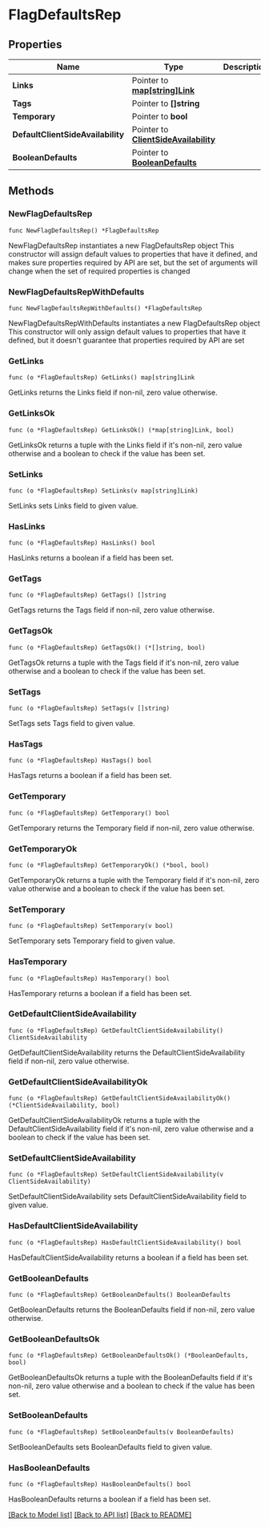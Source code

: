 # FlagDefaultsRep

## Properties

Name | Type | Description | Notes
------------ | ------------- | ------------- | -------------
**Links** | Pointer to [**map[string]Link**](Link.md) |  | [optional] 
**Tags** | Pointer to **[]string** |  | [optional] 
**Temporary** | Pointer to **bool** |  | [optional] 
**DefaultClientSideAvailability** | Pointer to [**ClientSideAvailability**](ClientSideAvailability.md) |  | [optional] 
**BooleanDefaults** | Pointer to [**BooleanDefaults**](BooleanDefaults.md) |  | [optional] 

## Methods

### NewFlagDefaultsRep

`func NewFlagDefaultsRep() *FlagDefaultsRep`

NewFlagDefaultsRep instantiates a new FlagDefaultsRep object
This constructor will assign default values to properties that have it defined,
and makes sure properties required by API are set, but the set of arguments
will change when the set of required properties is changed

### NewFlagDefaultsRepWithDefaults

`func NewFlagDefaultsRepWithDefaults() *FlagDefaultsRep`

NewFlagDefaultsRepWithDefaults instantiates a new FlagDefaultsRep object
This constructor will only assign default values to properties that have it defined,
but it doesn't guarantee that properties required by API are set

### GetLinks

`func (o *FlagDefaultsRep) GetLinks() map[string]Link`

GetLinks returns the Links field if non-nil, zero value otherwise.

### GetLinksOk

`func (o *FlagDefaultsRep) GetLinksOk() (*map[string]Link, bool)`

GetLinksOk returns a tuple with the Links field if it's non-nil, zero value otherwise
and a boolean to check if the value has been set.

### SetLinks

`func (o *FlagDefaultsRep) SetLinks(v map[string]Link)`

SetLinks sets Links field to given value.

### HasLinks

`func (o *FlagDefaultsRep) HasLinks() bool`

HasLinks returns a boolean if a field has been set.

### GetTags

`func (o *FlagDefaultsRep) GetTags() []string`

GetTags returns the Tags field if non-nil, zero value otherwise.

### GetTagsOk

`func (o *FlagDefaultsRep) GetTagsOk() (*[]string, bool)`

GetTagsOk returns a tuple with the Tags field if it's non-nil, zero value otherwise
and a boolean to check if the value has been set.

### SetTags

`func (o *FlagDefaultsRep) SetTags(v []string)`

SetTags sets Tags field to given value.

### HasTags

`func (o *FlagDefaultsRep) HasTags() bool`

HasTags returns a boolean if a field has been set.

### GetTemporary

`func (o *FlagDefaultsRep) GetTemporary() bool`

GetTemporary returns the Temporary field if non-nil, zero value otherwise.

### GetTemporaryOk

`func (o *FlagDefaultsRep) GetTemporaryOk() (*bool, bool)`

GetTemporaryOk returns a tuple with the Temporary field if it's non-nil, zero value otherwise
and a boolean to check if the value has been set.

### SetTemporary

`func (o *FlagDefaultsRep) SetTemporary(v bool)`

SetTemporary sets Temporary field to given value.

### HasTemporary

`func (o *FlagDefaultsRep) HasTemporary() bool`

HasTemporary returns a boolean if a field has been set.

### GetDefaultClientSideAvailability

`func (o *FlagDefaultsRep) GetDefaultClientSideAvailability() ClientSideAvailability`

GetDefaultClientSideAvailability returns the DefaultClientSideAvailability field if non-nil, zero value otherwise.

### GetDefaultClientSideAvailabilityOk

`func (o *FlagDefaultsRep) GetDefaultClientSideAvailabilityOk() (*ClientSideAvailability, bool)`

GetDefaultClientSideAvailabilityOk returns a tuple with the DefaultClientSideAvailability field if it's non-nil, zero value otherwise
and a boolean to check if the value has been set.

### SetDefaultClientSideAvailability

`func (o *FlagDefaultsRep) SetDefaultClientSideAvailability(v ClientSideAvailability)`

SetDefaultClientSideAvailability sets DefaultClientSideAvailability field to given value.

### HasDefaultClientSideAvailability

`func (o *FlagDefaultsRep) HasDefaultClientSideAvailability() bool`

HasDefaultClientSideAvailability returns a boolean if a field has been set.

### GetBooleanDefaults

`func (o *FlagDefaultsRep) GetBooleanDefaults() BooleanDefaults`

GetBooleanDefaults returns the BooleanDefaults field if non-nil, zero value otherwise.

### GetBooleanDefaultsOk

`func (o *FlagDefaultsRep) GetBooleanDefaultsOk() (*BooleanDefaults, bool)`

GetBooleanDefaultsOk returns a tuple with the BooleanDefaults field if it's non-nil, zero value otherwise
and a boolean to check if the value has been set.

### SetBooleanDefaults

`func (o *FlagDefaultsRep) SetBooleanDefaults(v BooleanDefaults)`

SetBooleanDefaults sets BooleanDefaults field to given value.

### HasBooleanDefaults

`func (o *FlagDefaultsRep) HasBooleanDefaults() bool`

HasBooleanDefaults returns a boolean if a field has been set.


[[Back to Model list]](../README.md#documentation-for-models) [[Back to API list]](../README.md#documentation-for-api-endpoints) [[Back to README]](../README.md)


